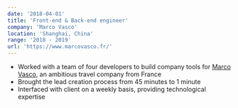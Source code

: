 ```yaml
---
date: '2018-04-01'
title: 'Front-end & Back-end engineer'
company: 'Marco Vasco'
location: 'Shanghai, China'
range: '2018 - 2019'
url: 'https://www.marcovasco.fr/'
---
```


- Worked with a team of four developers to build company tools for [Marco Vasco](https://www.marcovasco.fr), an ambitious travel company from France
- Brought the lead creation process from 45 minutes to 1 minute
- Interfaced with client on a weekly basis, providing technological expertise

